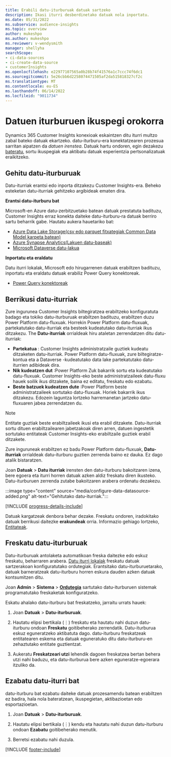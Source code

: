 ```yaml
---
title: Erabili datu-iturburuak datuak sartzeko
description: Ikasi iturri desberdinetako datuak nola inportatu.
ms.date: 05/31/2022
ms.subservice: audience-insights
ms.topic: overview
author: mukeshpo
ms.author: mukeshpo
ms.reviewer: v-wendysmith
manager: shellyha
searchScope:
- ci-data-sources
- ci-create-data-source
- customerInsights
ms.openlocfilehash: e22977107565a0b28b74f41576a1c7ccc74f6dc1
ms.sourcegitcommit: 5e26cbb6d2258074471505af2da515818327cf2c
ms.translationtype: MT
ms.contentlocale: eu-ES
ms.lasthandoff: 06/14/2022
ms.locfileid: "9011734"
---
```

# <a name="data-sources-overview"></a>Datuen iturburuen ikuspegi orokorra

Dynamics 365 Customer Insights konexioak eskaintzen ditu iturri multzo zabal bateko datuak ekartzeko. datu-iturburu-era konektatzearen prozesua sarritan aipatzen da *datuen irenstea*. Datuak hartu ondoren, egin dezakezu [bateratu](data-unification.md), sortu ikuspegiak eta aktibatu datuak esperientzia pertsonalizatuak eraikitzeko.

## <a name="add-data-sources"></a>Gehitu datu-iturburuak

Datu-iturriak erantsi edo inporta ditzakezu Customer Insights-era. Beheko esteketan datu-iturriak gehitzeko argibideak ematen dira.

**Erantsi datu-iturburu bat**

Microsoft-en Azure datu-zerbitzuetako batean datuak prestatuta badituzu, Customer Insights erraz konekta daiteke datu-iturburu-ra datuak berriro sartu beharrik gabe. Hautatu aukera hauetariko bat:
- [Azure Data Lake Storage(csv edo parquet fitxategiak Common Data Model karpeta batean)](connect-common-data-model.md)
- [Azure Synapse Analytics(Lakuen datu-baseak)](connect-synapse.md)
- [Microsoft Dataverse datu-lakua](connect-dataverse-managed-lake.md)

**Inportatu eta eraldatu**

Datu iturri lokalak, Microsoft edo hirugarrenen datuak erabiltzen badituzu, inportatu eta eraldatu datuak erabiliz Power Query konektoreak.
- [Power Query konektoreak](connect-power-query.md)

## <a name="review-data-sources"></a>Berrikusi datu-iturriak

Zure ingurunea Customer Insights biltegiratzea erabiltzeko konfiguratuta badago eta tokiko datu-iturburuak erabiltzen badituzu, erabiltzen duzu Power Platform datu-fluxuak. Horrekin Power Platform datu-fluxuak, partekatutako datu-iturriak eta besteek kudeatutako datu-iturriak ikus ditzakezu. The **Datu-iturriak** orrialdeak hiru ataletan zerrendatzen ditu datu-iturriak:
- **Partekatua** : Customer Insights administratzaile guztiek kudeatu ditzaketen datu-iturriak. Power Platform datu-fluxuak, zure biltegiratze-kontua eta a Dataverse -kudeatutako data lake partekatutako datu-iturrien adibideak dira.
- **Nik kudeatzen dut** :Power Platform Zuk bakarrik sortu eta kudeatutako datu-fluxuak. Customer Insights-eko beste administratzaileek datu-fluxu hauek soilik ikus ditzakete, baina ez editatu, freskatu edo ezabatu.
- **Beste batzuek kudeatzen dute** :Power Platform beste administratzaileek sortutako datu-fluxuak. Horiek bakarrik ikus ditzakezu. Edozein laguntza lortzeko harremanetan jartzeko datu-fluxuaren jabea zerrendatzen du.
> [!NOTE]
> Entitate guztiak beste erabiltzaileek ikusi eta erabil ditzakete. Datu-iturriak sortu dituen erabiltzailearen jabetzakoak diren arren, datuen ingestetik sortutako entitateak Customer Insights-eko erabiltzaile guztiek erabil ditzakete.

Zure inguruneak erabiltzen ez badu Power Platform datu-fluxuak, **Datu-iturriak** orrialdeak datu-iturburu guztien zerrenda baino ez dauka. Ez dago atalik bistaratzen.

Joan **Datuak** > **Datu iturriak** irensten den datu-iturburu bakoitzaren izena, bere egoera eta iturri horren datuak azken aldiz freskatu diren ikusteko. Datu-iturburuen zerrenda zutabe bakoitzaren arabera ordenatu dezakezu.

:::image type="content" source="media/configure-data-datasource-added.png" alt-text="Gehitutako datu-iturriak.":::

[!INCLUDE [progress-details-include](includes/progress-details-pane.md)]

Datuak kargatzeak denbora behar dezake. Freskatu ondoren, iradokitako datuak berrikusi daitezke **erakundeak** orria. Informazio gehiago lortzeko, [Entitateak](entities.md).

## <a name="refresh-data-sources"></a>Freskatu datu-iturburuak

Datu-iturburuak antolaketa automatikoan freska daitezke edo eskuz freskatu, beharraren arabera. [Datu iturri lokalak](connect-power-query.md#add-data-from-on-premises-data-sources) freskatu datuak sartzerakoan konfiguratutako ordutegiak. Erantsitako datu-iturburuetarako, datuak barneratzeak datu-iturburu horren eskura dauden azken datuak kontsumitzen ditu.

Joan **Admin** > **Sistema** > [**Ordutegia**](system.md#schedule-tab) sartutako datu-iturburuen sistemak programatutako freskaketak konfiguratzeko.

Eskatu ahalako datu-iturburu bat freskatzeko, jarraitu urrats hauek:

1. Joan **Datuak** > **Datu-iturburuak**.

1. Hautatu elipsi bertikala (&vellip;) freskatu eta hautatu nahi duzun datu-iturburu ondoan **Freskatu** goitibeherako zerrendatik. Datu-iturburua eskuz eguneratzeko aktibatuta dago. datu-iturburu freskatzeak entitatearen eskema eta datuak eguneratuko ditu datu-iturburu-en zehaztutako entitate guztientzat.

1. Aukeratu **Freskatzeari utzi** lehendik dagoen freskatzea bertan behera utzi nahi baduzu, eta datu-iturburua bere azken eguneratze-egoerara itzuliko da.

## <a name="delete-a-data-source"></a>Ezabatu datu-iturri bat

datu-iturburu bat ezabatu daiteke datuak prozesamendu batean erabiltzen ez badira, hala nola bateratzean, ikuspegietan, aktibazioetan edo esportazioetan.

1. Joan **Datuak** > **Datu-iturburuak**.

2. Hautatu elipsi bertikala (&vellip;) kendu eta hautatu nahi duzun datu-iturburu ondoan **Ezabatu** goitibeherako menutik.

3. Berretsi ezabatu nahi duzula.


[!INCLUDE [footer-include](includes/footer-banner.md)]
